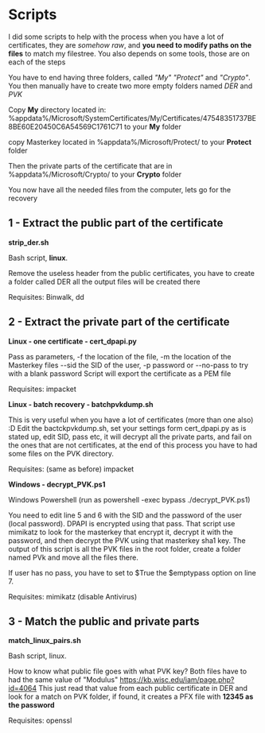 # Scripts

I did some scripts to help with the process when you have a lot of certificates, 
they are *somehow raw*, and **you need to modify paths on the files** to match my filestree.
You also depends on some tools, those are on each of the steps


You have to end having three folders, called *"My" "Protect"* and *"Crypto"*. You then manually have to create two more empty folders named *DER* and *PVK*

Copy **My** directory located in:
%appdata%/Microsoft/SystemCertificates/My/Certificates/47548351737BE8BE60E20450C6A54569C1761C71
to your **My** folder

copy Masterkey located in
%appdata%/Microsoft/Protect/
to your **Protect** folder

Then the private parts of the certificate that are in %appdata%/Microsoft/Crypto/
to your **Crypto** folder

You now have all the needed files from the computer, lets go for the recovery

## 1 - Extract the public part of the certificate
  **strip_der.sh**

Bash script, **linux**.

Remove the useless header from the public certificates, you have to create a folder called
DER all the output files will be created there

Requisites: Binwalk, dd

## 2 - Extract the private part of the certificate

  **Linux - one certificate - cert_dpapi.py**
  
Pass as parameters, -f the location of the file, -m the location of the Masterkey files --sid the SID of the user, -p password or --no-pass to try with a blank password
Script will export the certificate as a PEM file

Requisites: impacket

  **Linux - batch recovery - batchpvkdump.sh**
  
  This is very useful when you have a lot of certificates (more than one also) :D
  Edit the bactckpvkdump.sh, set your settings form cert_dpapi.py as is stated up, edit SID, pass etc, it will decrypt all the private parts, and fail 
  on the ones that are not certificates, at the end of this process you have to had some files on the PVK directory.
  
  Requisites: (same as before) impacket
  
  **Windows - decrypt_PVK.ps1**

Windows Powershell (run as powershell -exec bypass ./decrypt_PVK.ps1)

You need to edit line 5 and 6 with the SID and the password 
of the user (local password). DPAPI is encrypted using that pass.
That script use mimikatz to look for the masterkey that encrypt it, decrypt it with the password,
and then decrypt the PVK using that masterkey sha1 key.
The output of this script is all the PVK files in the root folder, create a folder named PVk and move all the files there.

If user has no pass, you have to set to $True the $emptypass option on line 7.

Requisites: mimikatz (disable Antivirus)

## 3 - Match the public and private parts
  **match_linux_pairs.sh**

Bash script, linux.

How to know what public file goes with what PVK key? Both files have to had the same value
of "Modulus"
https://kb.wisc.edu/iam/page.php?id=4064
This just read that value from each public certificate in DER and look for a match on PVK folder, if found,
it creates a PFX file with **12345 as the password**

Requisites: openssl
